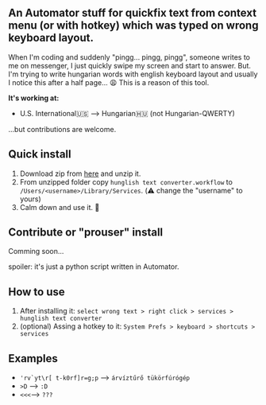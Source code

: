 ## An Automator stuff for quickfix text from context menu (or with hotkey) which was typed on wrong keyboard layout.

When I'm coding and suddenly "pingg... pingg, pingg", someone writes to me on messenger, I just quickly swipe my screen and start to answer. But. I'm trying to write hungarian words with english keyboard layout and usually I notice this after a half page... 😩 This is a reason of this tool.

**It's working at:**

- U.S. International🇺🇸 --> Hungarian🇭🇺 (not Hungarian-QWERTY)

...but contributions are welcome.

## Quick install

1. Download zip from [here](https://github.com/munkacsimark/hunglish-text-converter/releases/latest) and unzip it.
2. From unzipped folder copy `hunglish text converter.workflow` to `/Users/<username>/Library/Services`. (⚠️ change the "username" to yours)
3. Calm down and use it. 🌈

## Contribute or "prouser" install

Comming soon...

spoiler: it's just a python script written in Automator.

## How to use

1. After installing it: `select wrong text > right click > services > hunglish text converter`
2. (optional) Assing a hotkey to it: `System Prefs > keyboard > shortcuts > services`

## Examples

- ``'rv`yt\r[ t-k0rf]r=g;p`` --> `árvíztűrő tükörfúrógép`
- `>D` --> `:D`
- `<<<`--> `???`
